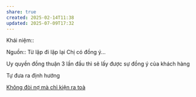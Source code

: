 ```yaml
---
share: true
created: 2025-02-14T11:38
updated: 2025-07-09T17:32
---
```

Khái niệm:: 

Nguồn:: 
Từ lặp đi lặp lại 
Chị có đồng ý... 

Uy quyền đồng thuận
3 lần đầu thì sẽ lấy được sự đồng ý của khách hàng 

Tự đưa ra định hướng

[Không đòi nợ mà chỉ kiện ra toà](./Kh%C3%B4ng%20%C4%91%C3%B2i%20n%E1%BB%A3%20m%C3%A0%20ch%E1%BB%89%20ki%E1%BB%87n%20ra%20to%C3%A0.md)
